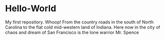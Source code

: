 # Hello-World
My first repository. Whoop!
From the country roads in the south of North Carolina to the flat cold mid-western land of Indiana. Here now in the city of chaos and dream of San Francisco is the lone warrior Mr. Spence
